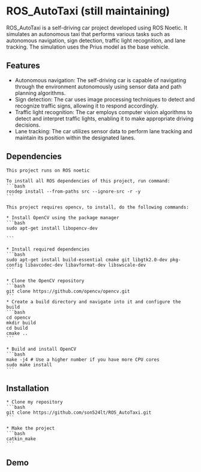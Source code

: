 # ROS_AutoTaxi (still maintaining)

ROS_AutoTaxi is a self-driving car project developed using ROS Noetic. It simulates an autonomous taxi that performs various tasks such as autonomous navigation, sign detection, traffic light recognition, and lane tracking. The simulation uses the Prius model as the base vehicle.

## Features

- Autonomous navigation: The self-driving car is capable of navigating through the environment autonomously using sensor data and path planning algorithms.
- Sign detection: The car uses image processing techniques to detect and recognize traffic signs, allowing it to respond accordingly.
- Traffic light recognition: The car employs computer vision algorithms to detect and interpret traffic lights, enabling it to make appropriate driving decisions.
- Lane tracking: The car utilizes sensor data to perform lane tracking and maintain its position within the designated lanes.

## Dependencies

    This project runs on ROS noetic

    To install all ROS dependencies of this project, run command: 
    ```bash
    rosdep install --from-paths src --ignore-src -r -y
    ```

    This project requires opencv, to install, do the following commands:

    * Install OpenCV using the package manager
    ```bash
    sudo apt-get install libopencv-dev

    ```

    * Install required dependencies
    ```bash
    sudo apt-get install build-essential cmake git libgtk2.0-dev pkg-config libavcodec-dev libavformat-dev libswscale-dev
    ```

    * Clone the OpenCV repository
    ```bash
    git clone https://github.com/opencv/opencv.git
    ```
    * Create a build directory and navigate into it and configure the build
    ```bash
    cd opencv
    mkdir build
    cd build
    cmake ..
    ```

    * Build and install OpenCV
    ```bash
    make -j4 # Use a higher number if you have more CPU cores
    sudo make install
    ```

## Installation

    * Clone my repository
    ```bash
    git clone https://github.com/son524lt/ROS_AutoTaxi.git
    ```

    * Make the project
    ```bash
    catkin_make
    ```
## Demo